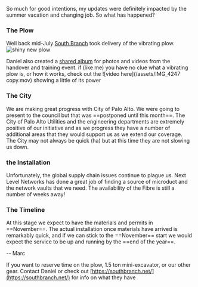 So much for good intentions, my updates were definitely impacted by the summer vacation and changing job.
So what has happened?

### The Plow
Well back mid-July [South Branch](https://southbranch.net/) took delivery of the vibrating plow.
![shiny new plow](/assets/plow1.jpg.jpg)

Daniel also created a [shared album](https://photos.app.goo.gl/dQ5dmp7izRCkZH7k7) for photos and videos from the handover and training event. if (like me) you have no clue what a vibrating plow is, or how it works, check out the ![video here](/assets/IMG_4247 copy.mov) showing a little of its power 

### The City
We are making great progress with City of Palo Alto. We were going to present to the council but that was ==postponed until this month==.
The City of Palo Alto Utilities and the engineering departments are extremely positive of our initiative and as we progress they have a number of additional areas that they would support us as we extend our coverage.  
The City may not always be quick (ha) but at this time they are not slowing us down.

### the Installation
Unfortunately, the global supply chain issues continue to plague us.  Next Level Networks has done a great job of finding a source of microduct and the network vaults that we need. The availability of the Fibre is still a number of weeks away!

### The Timeline
At this stage we expect to have the materials and permits in ==November==.
The actual installation once materials have arrived is remarkably quick, and if we can stick to the ==November== start we would expect the service to be up and running by the ==end of the year==.


-- Marc

If you want to reserve time on the plow, 1.5 ton mini-excavator, or our other gear. Contact Daniel or check out [https://southbranch.net/](https://southbranch.net/) for info on what they have
